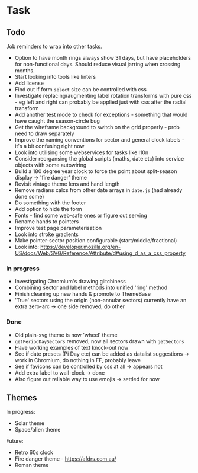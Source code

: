 Task
====


Todo
----

Job reminders to wrap into other tasks.

* Option to have month rings always show 31 days, but have placeholders for non-functional days. Should reduce visual jarring when crossing months.
* Start looking into tools like linters
* Add license
* Find out if form `select` size can be controlled with css
* Investigate replacing/augmenting label rotation transforms with pure css - eg left and right can probably be applied just with css after the radial transform
* Add another test mode to check for exceptions - something that would have caught the season-circle bug
* Get the wireframe background to switch on the grid properly - prob need to draw separately
* Improve the naming conventions for sector and general clock labels - it's a bit confusing right now
* Look into utilising some webservices for tasks like l10n
* Consider reorgansing the global scripts (maths, date etc) into service objects with some autowiring
* Build a 180 degree year clock to force the point about split-season display -> 'fire danger' theme
* Revisit vintage theme lens and hand length
* Remove radians calcs from other date arrays in `date.js` (had already done some)
* Do something with the footer
* Add option to hide the form
* Fonts - find some web-safe ones or figure out serving
* Rename hands to pointers
* Improve test page parameterisation
* Look into stroke gradients
* Make pointer-sector position configurable (start/middle/fractional)
* Look into: https://developer.mozilla.org/en-US/docs/Web/SVG/Reference/Attribute/d#using_d_as_a_css_property


### In progress

* Investigating Chromium's drawing glitchiness
* Combining sector and label methods into unified 'ring' method
* Finish cleaning up new hands & promote to ThemeBase
* 'True' sectors using the origin (non-annular sectors) currently have an extra zero-arc -> one side removed, do other


### Done

* Old plain-svg theme is now 'wheel' theme
* `getPeriodDaySectors` removed, now all sectors drawn with `getSectors`
* Have working examples of text knock-out now
* See if date presets (Pi Day etc) can be added as datalist suggestions -> work in Chromium, do nothing in FF, probably leave
* See if favicons can be controlled by css at all -> appears not
* Add extra label to wall-clock -> done
* Also figure out reliable way to use emojis -> settled for now


Themes
------

In progress:
* Solar theme
* Space/alien theme

Future:
* Retro 60s clock
* Fire danger theme - https://afdrs.com.au/
* Roman theme
